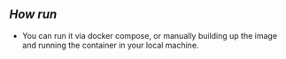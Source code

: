 ***How run***
---
- You can run it via docker compose, or manually building up the image and running the container in your local machine.
